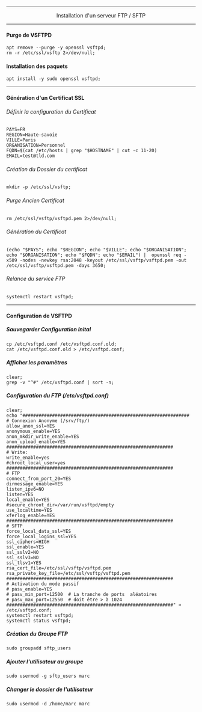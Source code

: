 ---------------------------------------------------------------------------------------------------------------------
<p align='center'> Installation d'un serveur FTP / SFTP </p>

---------------------------------------------------------------------------------------------------------------------
#### Purge de VSFTPD
```
apt remove --purge -y openssl vsftpd;
rm -r /etc/ssl/vsftp 2>/dev/null;
```

#### Installation des paquets
```
apt install -y sudo openssl vsftpd;
```

---------------------------------------------------------------------------------------------------------------------
#### Génération d'un Certificat SSL

###### Définir la configuration du Certificat
```
PAYS=FR
REGION=Haute-savoie
VILLE=Paris
ORGANISATION=Personnel
FQDN=$(cat /etc/hosts | grep "$HOSTNAME" | cut -c 11-20)
EMAIL=test@tld.com
```

###### Création du Dossier du certificat
```
mkdir -p /etc/ssl/vsftp;
```

###### Purge Ancien Certificat
```
rm /etc/ssl/vsftp/vsftpd.pem 2>/dev/null;
```

###### Génération du Certificat
```
(echo "$PAYS"; echo "$REGION"; echo "$VILLE"; echo "$ORGANISATION"; echo "$ORGANISATION"; echo "$FQDN"; echo "$EMAIL") |  openssl req -x509 -nodes -newkey rsa:2048 -keyout /etc/ssl/vsftp/vsftpd.pem -out /etc/ssl/vsftp/vsftpd.pem -days 3650; 
```
###### Relance du service FTP
```
systemctl restart vsftpd;
```

---------------------------------------------------------------------------------------------------------------------
#### Configuration de VSFTPD
##### Sauvegarder Configuration Inital
```
cp /etc/vsftpd.conf /etc/vsftpd.conf.old;
cat /etc/vsftpd.conf.old > /etc/vsftpd.conf;
```

##### Afficher les paramètres
```
clear; 
grep -v "^#" /etc/vsftpd.conf | sort -n;
```

##### Configuration du FTP (/etc/vsftpd.conf)
```
clear;
echo "##############################################################
# Connexion Anonyme (/srv/ftp/)
allow_anon_ssl=YES
anonymous_enable=YES
anon_mkdir_write_enable=YES
anon_upload_enable=YES
##############################################################
# Write:
write_enable=yes
#chroot_local_user=yes
##############################################################
# FTP
connect_from_port_20=YES
dirmessage_enable=YES
listen_ipv6=NO
listen=YES
local_enable=YES
#secure_chroot_dir=/var/run/vsftpd/empty
use_localtime=YES
xferlog_enable=YES
##############################################################
# SFTP
force_local_data_ssl=YES
force_local_logins_ssl=YES
ssl_ciphers=HIGH
ssl_enable=YES
ssl_sslv2=NO
ssl_sslv3=NO
ssl_tlsv1=YES
rsa_cert_file=/etc/ssl/vsftp/vsftpd.pem
rsa_private_key_file=/etc/ssl/vsftp/vsftpd.pem
##############################################################
# Activation du mode passif
# pasv_enable=YES
# pasv_min_port=12500  # La tranche de ports  aléatoires 
# pasv_max_port=12550  # doit être > à 1024
##############################################################" > /etc/vsftpd.conf;
systemctl restart vsftpd;
systemctl status vsftpd;
```


##### Création du Groupe FTP
```
sudo groupadd sftp_users
```

##### Ajouter l'utilisateur au groupe
```
sudo usermod -g sftp_users marc
```

##### Changer le dossier de l'utilisateur
```
sudo usermod -d /home/marc marc
```
